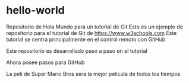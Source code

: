 # hello-world

Repositorio de Hola Mundo para un tutorial de Git
Esto es un ejemplo de repositorio para el tutorial de Git de https://www.w3schools.com
Este tutorial se centra principalmente en el control remoto con GitHub

Este repositorio es desarrollado paso a paso en el tutorial

Ahora posee pasos para GitHub

La peli de Super Mario Bros sera la mejor pelicula de todos los tiempos
